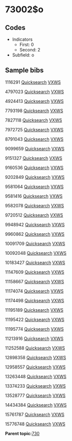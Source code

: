 # 73002$o

## Codes

-   Indicators
    -   First: 0
    -   Second: 2
-   Subfield: o

## Sample bibs

1116291 [Quicksearch](https://search.library.yale.edu/catalog/1116291) [VXWS](http://prodorbis.library.yale.edu:7014/vxws/GetHoldingsService?bibId=1116291)

4797023 [Quicksearch](https://search.library.yale.edu/catalog/4797023) [VXWS](http://prodorbis.library.yale.edu:7014/vxws/GetHoldingsService?bibId=4797023)

4924413 [Quicksearch](https://search.library.yale.edu/catalog/4924413) [VXWS](http://prodorbis.library.yale.edu:7014/vxws/GetHoldingsService?bibId=4924413)

7793198 [Quicksearch](https://search.library.yale.edu/catalog/7793198) [VXWS](http://prodorbis.library.yale.edu:7014/vxws/GetHoldingsService?bibId=7793198)

7827118 [Quicksearch](https://search.library.yale.edu/catalog/7827118) [VXWS](http://prodorbis.library.yale.edu:7014/vxws/GetHoldingsService?bibId=7827118)

7972725 [Quicksearch](https://search.library.yale.edu/catalog/7972725) [VXWS](http://prodorbis.library.yale.edu:7014/vxws/GetHoldingsService?bibId=7972725)

8791043 [Quicksearch](https://search.library.yale.edu/catalog/8791043) [VXWS](http://prodorbis.library.yale.edu:7014/vxws/GetHoldingsService?bibId=8791043)

9099659 [Quicksearch](https://search.library.yale.edu/catalog/9099659) [VXWS](http://prodorbis.library.yale.edu:7014/vxws/GetHoldingsService?bibId=9099659)

9151327 [Quicksearch](https://search.library.yale.edu/catalog/9151327) [VXWS](http://prodorbis.library.yale.edu:7014/vxws/GetHoldingsService?bibId=9151327)

9160536 [Quicksearch](https://search.library.yale.edu/catalog/9160536) [VXWS](http://prodorbis.library.yale.edu:7014/vxws/GetHoldingsService?bibId=9160536)

9202849 [Quicksearch](https://search.library.yale.edu/catalog/9202849) [VXWS](http://prodorbis.library.yale.edu:7014/vxws/GetHoldingsService?bibId=9202849)

9581064 [Quicksearch](https://search.library.yale.edu/catalog/9581064) [VXWS](http://prodorbis.library.yale.edu:7014/vxws/GetHoldingsService?bibId=9581064)

9581416 [Quicksearch](https://search.library.yale.edu/catalog/9581416) [VXWS](http://prodorbis.library.yale.edu:7014/vxws/GetHoldingsService?bibId=9581416)

9582078 [Quicksearch](https://search.library.yale.edu/catalog/9582078) [VXWS](http://prodorbis.library.yale.edu:7014/vxws/GetHoldingsService?bibId=9582078)

9720512 [Quicksearch](https://search.library.yale.edu/catalog/9720512) [VXWS](http://prodorbis.library.yale.edu:7014/vxws/GetHoldingsService?bibId=9720512)

9948942 [Quicksearch](https://search.library.yale.edu/catalog/9948942) [VXWS](http://prodorbis.library.yale.edu:7014/vxws/GetHoldingsService?bibId=9948942)

9960862 [Quicksearch](https://search.library.yale.edu/catalog/9960862) [VXWS](http://prodorbis.library.yale.edu:7014/vxws/GetHoldingsService?bibId=9960862)

10091709 [Quicksearch](https://search.library.yale.edu/catalog/10091709) [VXWS](http://prodorbis.library.yale.edu:7014/vxws/GetHoldingsService?bibId=10091709)

10092048 [Quicksearch](https://search.library.yale.edu/catalog/10092048) [VXWS](http://prodorbis.library.yale.edu:7014/vxws/GetHoldingsService?bibId=10092048)

10183427 [Quicksearch](https://search.library.yale.edu/catalog/10183427) [VXWS](http://prodorbis.library.yale.edu:7014/vxws/GetHoldingsService?bibId=10183427)

11147609 [Quicksearch](https://search.library.yale.edu/catalog/11147609) [VXWS](http://prodorbis.library.yale.edu:7014/vxws/GetHoldingsService?bibId=11147609)

11158667 [Quicksearch](https://search.library.yale.edu/catalog/11158667) [VXWS](http://prodorbis.library.yale.edu:7014/vxws/GetHoldingsService?bibId=11158667)

11174074 [Quicksearch](https://search.library.yale.edu/catalog/11174074) [VXWS](http://prodorbis.library.yale.edu:7014/vxws/GetHoldingsService?bibId=11174074)

11174498 [Quicksearch](https://search.library.yale.edu/catalog/11174498) [VXWS](http://prodorbis.library.yale.edu:7014/vxws/GetHoldingsService?bibId=11174498)

11195189 [Quicksearch](https://search.library.yale.edu/catalog/11195189) [VXWS](http://prodorbis.library.yale.edu:7014/vxws/GetHoldingsService?bibId=11195189)

11195422 [Quicksearch](https://search.library.yale.edu/catalog/11195422) [VXWS](http://prodorbis.library.yale.edu:7014/vxws/GetHoldingsService?bibId=11195422)

11195774 [Quicksearch](https://search.library.yale.edu/catalog/11195774) [VXWS](http://prodorbis.library.yale.edu:7014/vxws/GetHoldingsService?bibId=11195774)

11213916 [Quicksearch](https://search.library.yale.edu/catalog/11213916) [VXWS](http://prodorbis.library.yale.edu:7014/vxws/GetHoldingsService?bibId=11213916)

11252588 [Quicksearch](https://search.library.yale.edu/catalog/11252588) [VXWS](http://prodorbis.library.yale.edu:7014/vxws/GetHoldingsService?bibId=11252588)

12898358 [Quicksearch](https://search.library.yale.edu/catalog/12898358) [VXWS](http://prodorbis.library.yale.edu:7014/vxws/GetHoldingsService?bibId=12898358)

12958557 [Quicksearch](https://search.library.yale.edu/catalog/12958557) [VXWS](http://prodorbis.library.yale.edu:7014/vxws/GetHoldingsService?bibId=12958557)

13263448 [Quicksearch](https://search.library.yale.edu/catalog/13263448) [VXWS](http://prodorbis.library.yale.edu:7014/vxws/GetHoldingsService?bibId=13263448)

13374233 [Quicksearch](https://search.library.yale.edu/catalog/13374233) [VXWS](http://prodorbis.library.yale.edu:7014/vxws/GetHoldingsService?bibId=13374233)

13528777 [Quicksearch](https://search.library.yale.edu/catalog/13528777) [VXWS](http://prodorbis.library.yale.edu:7014/vxws/GetHoldingsService?bibId=13528777)

14434384 [Quicksearch](https://search.library.yale.edu/catalog/14434384) [VXWS](http://prodorbis.library.yale.edu:7014/vxws/GetHoldingsService?bibId=14434384)

15761787 [Quicksearch](https://search.library.yale.edu/catalog/15761787) [VXWS](http://prodorbis.library.yale.edu:7014/vxws/GetHoldingsService?bibId=15761787)

15776748 [Quicksearch](https://search.library.yale.edu/catalog/15776748) [VXWS](http://prodorbis.library.yale.edu:7014/vxws/GetHoldingsService?bibId=15776748)

**Parent topic:**[730](../../tags/730/730.md)

